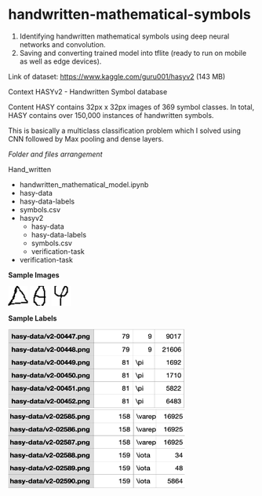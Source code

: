# handwritten-mathematical-symbols
1. Identifying handwritten mathematical symbols using deep neural networks and convolution. 
2. Saving and converting trained model into tflite (ready to run on mobile as well as edge devices).

Link of dataset:
  https://www.kaggle.com/guru001/hasyv2
(143 MB)

Context
HASYv2 - Handwritten Symbol database

Content
HASY contains 32px x 32px images of 369 symbol classes. In total, HASY contains over 150,000 instances of handwritten symbols.

This is basically a multiclass classification problem which I solved using CNN followed by Max pooling and dense layers.

*Folder and files arrangement*

Hand_written
  - handwritten_mathematical_model.ipynb
  - hasy-data
  - hasy-data-labels
  - symbols.csv
  - hasyv2
    - hasy-data
    - hasy-data-labels
    - symbols.csv
    - verification-task
   - verification-task

**Sample Images**

<p>
<img src = "Sample_images/v2-02130.png" width="40" height="40">
<img src = "Sample_images/v2-02362.png" width="40" height="40">
<img src = "Sample_images/v2-03594.png" width="40" height="40">
<p />

**Sample Labels**

<img src = "Label_samples/sample-2.png" width="360" height="160">
<img src = "Label_samples/sample-4.png" width="360" height="160">

